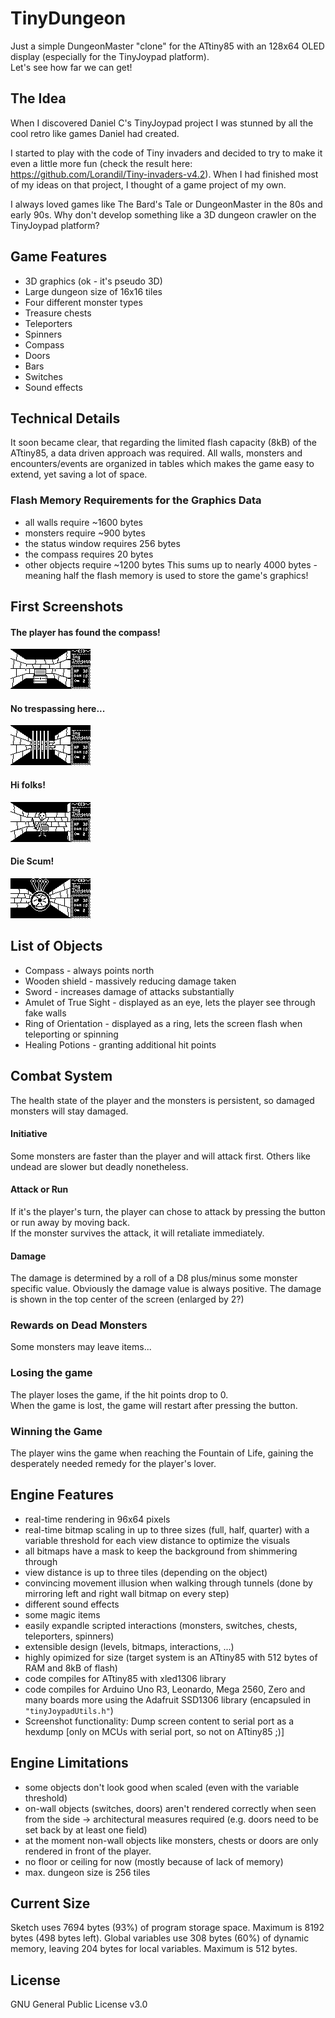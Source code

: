 # TinyDungeon

Just a simple DungeonMaster "clone" for the ATtiny85 with an 128x64 OLED display (especially for the TinyJoypad platform).<br>
Let's see how far we can get!

## The Idea
When I discovered Daniel C's TinyJoypad project I was stunned by all the cool retro like
games Daniel had created. 

I started to play with the code of Tiny invaders and decided to try to make it even a little more fun (check the result here: https://github.com/Lorandil/Tiny-invaders-v4.2).
When I had finished most of my ideas on that project, I thought of a game project of my own.

I always loved games like The Bard's Tale or DungeonMaster in the 80s and early 90s.
Why don't develop something like a 3D dungeon crawler on the TinyJoypad platform?

## Game Features
* 3D graphics (ok - it's pseudo 3D)
* Large dungeon size of 16x16 tiles
* Four different monster types
* Treasure chests
* Teleporters
* Spinners
* Compass
* Doors
* Bars
* Switches
* Sound effects

## Technical Details
It soon became clear, that regarding the limited flash capacity (8kB) of the ATtiny85, a data driven approach was required. All walls, monsters and encounters/events are organized in tables which makes the game easy to extend, yet saving a lot of space.

### Flash Memory Requirements for the Graphics Data
* all walls require ~1600 bytes
* monsters require ~900 bytes
* the status window requires 256 bytes
* the compass requires 20 bytes
* other objects require ~1200 bytes
This sums up to nearly 4000 bytes - meaning half the flash memory is used to store the game's graphics!



## First Screenshots
#### The player has found the compass!
![Oh, I see!](https://github.com/Lorandil/TinyDungeon/blob/main/screenshots/compass_found!.png)

#### No trespassing here...
![Tunnel is blocked](https://github.com/Lorandil/TinyDungeon/blob/main/screenshots/the_tunnel_is_blocked.png)

#### Hi folks!
![Meet Joey!](https://github.com/Lorandil/TinyDungeon/blob/main/screenshots/meet_Joey!.png)

#### Die Scum!
![The Boss](https://github.com/Lorandil/TinyDungeon/blob/main/screenshots/the_boss.png)

## List of Objects
* Compass - always points north
* Wooden shield - massively reducing damage taken
* Sword  - increases damage of attacks substantially
* Amulet of True Sight - displayed as an eye, lets the player see through fake walls
* Ring of Orientation - displayed as a ring, lets the screen flash when teleporting or spinning
* Healing Potions - granting additional hit points

## Combat System
The health state of the player and the monsters is persistent, so damaged monsters will stay damaged. <br>

#### Initiative
Some monsters are faster than the player and will attack first.
Others like undead are slower but deadly nonetheless.<br>

#### Attack or Run
If it's the player's turn, the player can chose to attack by pressing the button or run away by moving back.<br>
If the monster survives the attack, it will retaliate immediately.

#### Damage
The damage is determined by a roll of a D8 plus/minus some monster specific value. 
Obviously the damage value is always positive.
The damage is shown in the top center of the screen (enlarged by 2?)

### Rewards on Dead Monsters
Some monsters may leave items...

### Losing the game
The player loses the game, if the hit points drop to 0.<br>
When the game is lost, the game will restart after pressing the button.

### Winning the Game
The player wins the game when reaching the Fountain of Life, gaining the desperately needed remedy for the player's lover.

## Engine Features
* real-time rendering in 96x64 pixels
* real-time bitmap scaling in up to three sizes (full, half, quarter) with a variable threshold for each view distance to optimize the visuals
* all bitmaps have a mask to keep the background from shimmering through
* view distance is up to three tiles (depending on the object)
* convincing movement illusion when walking through tunnels (done by mirroring left and right wall bitmap on every step)
* different sound effects
* some magic items
* easily expandle scripted interactions (monsters, switches, chests, teleporters, spinners)
* extensible design (levels, bitmaps, interactions, ...)
* highly opimized for size (target system is an ATtiny85 with 512 bytes of RAM and 8kB of flash)
* code compiles for ATtiny85 with xled1306 library
* code compiles for Arduino Uno R3, Leonardo, Mega 2560, Zero and many boards more using the Adafruit SSD1306 library (encapsuled in `"tinyJoypadUtils.h"`)
* Screenshot functionality: Dump screen content to serial port as a hexdump
  [only on MCUs with serial port, so not on ATtiny85 ;)]

## Engine Limitations
* some objects don't look good when scaled (even with the variable threshold)
* on-wall objects (switches, doors) aren't rendered correctly when seen from the side -> architectural measures required (e.g. doors need to be set back by at least one field)
* at the moment non-wall objects like monsters, chests or doors are only rendered in front of the player.
* no floor or ceiling for now (mostly because of lack of memory)
* max. dungeon size is 256 tiles

## Current Size
Sketch uses 7694 bytes (93%) of program storage space. Maximum is 8192 bytes (498 bytes left).
Global variables use 308 bytes (60%) of dynamic memory, leaving 204 bytes for local variables. Maximum is 512 bytes.

## License
GNU General Public License v3.0

